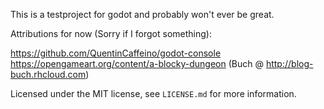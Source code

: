 This is a testproject for godot and probably won't ever be great.

Attributions for now (Sorry if I forgot something):

https://github.com/QuentinCaffeino/godot-console
https://opengameart.org/content/a-blocky-dungeon (Buch @  http://blog-buch.rhcloud.com)

Licensed under the MIT license, see `LICENSE.md` for more information.
